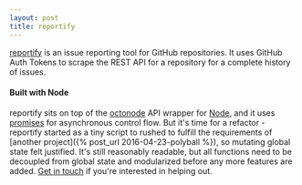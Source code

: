 ```yaml
---
layout: post
title: reportify
---
```


[reportify](https://www.npmjs.com/package/reportify) is an issue reporting tool for GitHub repositories.  It uses GitHub Auth Tokens to scrape the REST API for a repository for a complete history of issues.

#### Built with Node

reportify sits on top of the [octonode](https://github.com/pksunkara/octonode) API wrapper for [Node](https://nodejs.org/en/), and it uses [promises](https://www.npmjs.com/package/q) for asynchronous control flow.  But it's time for a refactor - reportify started as a tiny script to rushed to fulfill the requirements of [another project]({% post_url 2016-04-23-polyball %}), so mutating global state felt justified.  It's still reasonably readable, but all functions need to be decoupled from global state and modularized before any more features are added.  [Get in touch](/contact) if you're interested in helping out.

